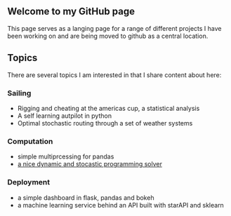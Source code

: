 ## Welcome to my GitHub page

This page serves as a langing page for a range of different projects I have been working on and are being moved to github as a central location.

## Topics
There are several topics I am interested in that I share content about here:

### Sailing
- Rigging and cheating at the americas cup, a statistical analysis
- A self learning autpilot in python
- Optimal stochastic routing through a set of weather systems

### Computation
- simple multiprcessing for pandas
- [a nice dynamic and stocastic programming solver](https://icfly2.github.io/hjb_solvers/)

### Deployment
- a simple dashboard in flask, pandas and bokeh
- a machine learning service behind an API built with starAPI and sklearn

